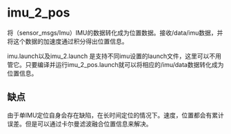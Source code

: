 # imu_2_pos
将（sensor_msgs/Imu）IMU的数据转化成为位置数据。接收/data/imu数据，并将这个数据的加速度通过积分得出位置信息。

imu.launch以及imu_2.launch 是支持不同imu设置的launch文件，这里可以不用管它。只要编译并运行imu_2_pos.launch就可以将相应的/imu/data数据转化成为位置信息。

## 缺点

由于单IMU定位自身会存在缺陷，在长时间定位的情况下。速度，位置都会有累计误差。但是可以通过卡尔曼滤波融合位置信息来解决。